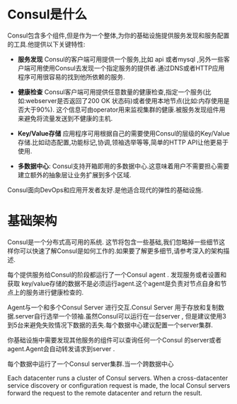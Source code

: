 # Consul是什么

Consul包含多个组件,但是作为一个整体,为你的基础设施提供服务发现和服务配置的工具.他提供以下关键特性:

- **服务发现** Consul的客户端可用提供一个服务,比如 api 或者mysql ,另外一些客户端可用使用Consul去发现一个指定服务的提供者.通过DNS或者HTTP应用程序可用很容易的找到他所依赖的服务.

- **健康检查** Consul客户端可用提供任意数量的健康检查,指定一个服务(比如:webserver是否返回了200 OK 状态码)或者使用本地节点(比如:内存使用是否大于90%). 这个信息可由operator用来监视集群的健康.被服务发现组件用来避免将流量发送到不健康的主机.

- **Key/Value存储** 应用程序可用根据自己的需要使用Consul的层级的Key/Value存储.比如动态配置,功能标记,协调,领袖选举等等,简单的HTTP API让他更易于使用. 

- **多数据中心**: Consul支持开箱即用的多数据中心.这意味着用户不需要担心需要建立额外的抽象层让业务扩展到多个区域.

Consul面向DevOps和应用开发者友好.是他适合现代的弹性的基础设施.


# 基础架构

Consul是一个分布式高可用的系统. 这节将包含一些基础,我们忽略掉一些细节这样你可以快速了解Consul是如何工作的.如果要了解更多细节,请参考深入的架构描述.

每个提供服务给Consul的阶段都运行了一个Consul agent . 发现服务或者设置和获取 key/value存储的数据不是必须运行agent.这个agent是负责对节点自身和节点上的服务进行健康检查的.

Agent与一个和多个Consul Server 进行交互.Consul Server 用于存放和复制数据.server自行选举一个领袖.虽然Consul可以运行在一台server , 但是建议使用3到5台来避免失败情况下数据的丢失.每个数据中心建议配置一个server集群.

你基础设施中需要发现其他服务的组件可以查询任何一个Consul 的server或者 agent.Agent会自动转发请求到server .

每个数据中运行了一个Consul server集群.当一个跨数据中心

Each datacenter runs a cluster of Consul servers. When a cross-datacenter service discovery or configuration request is made, the local Consul servers forward the request to the remote datacenter and return the result.